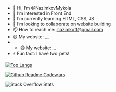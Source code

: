 - 👋 Hi, I’m @NazimkovMykola
- 👀 I’m interested in Front End
- 🌱 I’m currently learning HTML, CSS, JS
- 💞️ I’m looking to collaborate on website building
- 📫 How to reach me: nazimkoff@gmail.com
- 😄 My website: [...](https://nazimkov.freecluster.eu/)
- - 😄 My website: [...](https://gtm-spy.onrender.com/)
- ⚡ Fun fact: I have two pets! 


[![Top Langs](https://github-readme-stats.vercel.app/api/top-langs/?username=NazimkovMykola&layout=compact&theme=vision-friendly-dark)](https://github.com/anuraghazra/github-readme-stats)

[![Github Readme Codewars](https://codewars-stats-ignacio-cuadra.vercel.app/?username=Mykola_Nazimkov)](https://github.com/ignacio-cuadra/github-readme-codewars)

![Stack Overflow Stats](https://stack-exchange-readme-stats.vercel.app/api?id=15247748)


<!---
NazimkovMykola/NazimkovMykola is a ✨ special ✨ repository because its `README.md` (this file) appears on your GitHub profile.
You can click the Preview link to take a look at your changes.
--->
